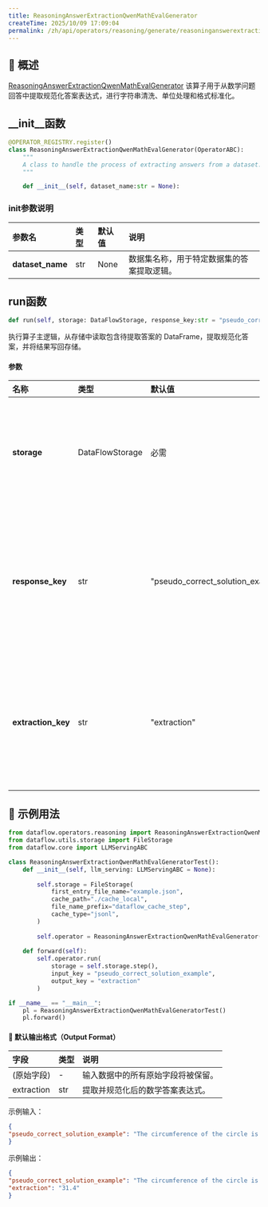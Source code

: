 ```yaml
---
title: ReasoningAnswerExtractionQwenMathEvalGenerator
createTime: 2025/10/09 17:09:04
permalink: /zh/api/operators/reasoning/generate/reasoninganswerextractionqwenmathevalgenerator/
---
```


## 📘 概述
[ReasoningAnswerExtractionQwenMathEvalGenerator](https://github.com/OpenDCAI/DataFlow/blob/main/dataflow/operators/reasoning/generate/reasoning_answer_generator.py) 该算子用于从数学问题回答中提取规范化答案表达式，进行字符串清洗、单位处理和格式标准化。

## __init__函数
```python
@OPERATOR_REGISTRY.register()
class ReasoningAnswerExtractionQwenMathEvalGenerator(OperatorABC):
    """
    A class to handle the process of extracting answers from a dataset.
    """

    def __init__(self, dataset_name:str = None):
```
### init参数说明
| 参数名 | 类型 | 默认值 | 说明 |
| :------------------ | :-------------- | :---------------------------- | :------------------------------ |
| **dataset_name** | str | None | 数据集名称，用于特定数据集的答案提取逻辑。 |

## run函数
```python
def run(self, storage: DataFlowStorage, response_key:str = "pseudo_correct_solution_example", extraction_key:str = "extraction")
```
执行算子主逻辑，从存储中读取包含待提取答案的 DataFrame，提取规范化答案，并将结果写回存储。
#### 参数
| 名称 | 类型 | 默认值 | 说明 |
| :------------- | :---------------- | :---------------- | :----------------- |
| **storage** | DataFlowStorage | 必需 | 数据流存储实例，负责读取与写入数据。 |
| **response_key** | str | "pseudo_correct_solution_example" | 输入列名，对应包含待提取答案的原始文本字段。 |
| **extraction_key** | str | "extraction" | 输出列名，对应提取并规范化后的答案字段。 |

## 🧠 示例用法
```python
from dataflow.operators.reasoning import ReasoningAnswerExtractionQwenMathEvalGenerator
from dataflow.utils.storage import FileStorage
from dataflow.core import LLMServingABC

class ReasoningAnswerExtractionQwenMathEvalGeneratorTest():
    def __init__(self, llm_serving: LLMServingABC = None):
        
        self.storage = FileStorage(
            first_entry_file_name="example.json",
            cache_path="./cache_local",
            file_name_prefix="dataflow_cache_step",
            cache_type="jsonl",
        )
        
        self.operator = ReasoningAnswerExtractionQwenMathEvalGenerator()
        
    def forward(self):
        self.operator.run(
            storage = self.storage.step(),
            input_key = "pseudo_correct_solution_example",
            output_key = "extraction"
        )

if __name__ == "__main__":
    pl = ReasoningAnswerExtractionQwenMathEvalGeneratorTest()
    pl.forward()
```

#### 🧾 默认输出格式（Output Format）
| 字段 | 类型 | 说明 |
| :-------------- | :---- | :---------- |
| (原始字段) | - | 输入数据中的所有原始字段将被保留。 |
| extraction | str | 提取并规范化后的数学答案表达式。 |

示例输入：
```json
{
"pseudo_correct_solution_example": "The circumference of the circle is 2 * pi * 5, which is approximately 31.4. Therefore, the answer is \\boxed{31.4}."
}
```
示例输出：
```json
{
"pseudo_correct_solution_example": "The circumference of the circle is 2 * pi * 5, which is approximately 31.4. Therefore, the answer is \\boxed{31.4}.",
"extraction": "31.4"
}
```
